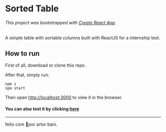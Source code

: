 
# Sorted Table
###### This project was bootstrapped with [Create React App](https://github.com/facebook/create-react-app).
A simple table with sortable columns built with ReactJS for a internship test.

## How to run
First of all, download or clone this repo. 

After that, simply run:
```
npm i
npm start
```
Then open [http://localhost:3000](http://localhost:3000) to view it in the browser.

#### You can also test it by clicking [here](https://sorted-table.netlify.com/)

---
feito com 💙por artur bani.
